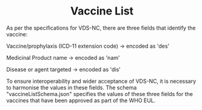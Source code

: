 <h1 align="center">
 Vaccine List
</h1>

As per the specifications for VDS-NC, there are three fields that identify the vaccine:

Vaccine/prophylaxis (ICD-11 extension code) -> encoded as 'des'

Medicinal Product name -> encoded as 'nam'

Disease or agent targeted -> encoded as 'dis'

To ensure interoperability and wider acceptance of VDS-NC, it is necessary to harmonise the values in these fields. The schema "vaccineListSchema.json" specifies the values of these three fields for the vaccines that have been approved as part of the WHO EUL.

